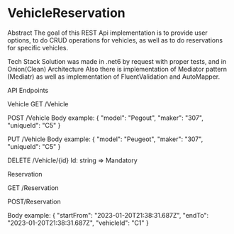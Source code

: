 # VehicleReservation

Abstract
The goal of this REST Api implementation is to provide user options, to do CRUD operations for vehicles, as well as to do reservations for specific vehicles.

Tech Stack
Solution was made in .net6 by request with proper tests, and in Onion(Clean) Architecture
Also there is implementation of Mediator pattern (Mediatr) as well as implementation of FluentValidation and AutoMapper.

API Endpoints

Vehicle
GET /Vehicle


POST /Vehicle
Body example: 
{
  "model": "Pegout",
  "maker": "307",
  "uniqueId": "C5"
}


PUT /Vehicle
Body example: 
{
  "model": "Peugeot",
  "maker": "307",
  "uniqueId": "C5"
}

DELETE /Vehicle/{id}
Id: string => Mandatory

Reservation

GET /Reservation

POST/Reservation

Body example:
{
  "startFrom": "2023-01-20T21:38:31.687Z",
  "endTo": "2023-01-20T21:38:31.687Z",
   "vehicleId": "C1"
}

